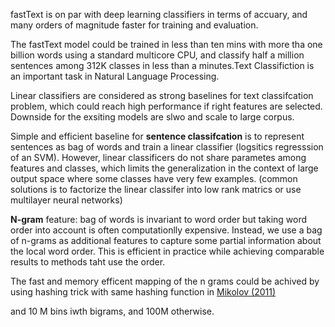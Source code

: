 
fastText is on par with deep learning classifiers in terms of accuary, and many orders of magnitude faster for training and evaluation.

The fastText model could be trained in less than ten mins with more tha one billion words using a standard multicore CPU, and classify half a million sentences among 312K classes in less than a minutes.Text Classifiction is an important task in Natural Language Processing. 

Linear classifiers are considered as strong baselines for text classifcation problem, which could reach high performance if right features are selected. Downside for the exsiting models are slwo and scale to large corpus.

Simple and efficient baseline for __sentence classifcation__ is to represent sentences as bag of words and train a linear classifier (logsitics regresssion of an SVM). However, linear classificers do not share parametes among features and classes, which limits the generalization in the context of large output space where some classes have very few examples. (common solutions is to factorize the linear classifer into low rank matrics or use multilayer neural networks)

__N-gram__ feature: bag of words is invariant to word order but taking word order into account is often computationlly expensive. Instead, we use a bag of n-grams as additional features to capture some partial information about the local word order. This is efficient in practice while achieving comparable results to methods taht use the order.

The fast and memory efficent mapping of the n grams could be achived by using hashing trick with same hashing function in [Mikolov (2011)](https://www.researchgate.net/profile/Lukas_Burget/publication/241637478_Strategies_for_training_large_scale_neural_network_language_models/links/542c14960cf27e39fa922ed3.pdf) 

and 10 M bins iwth bigrams, and 100M otherwise.






